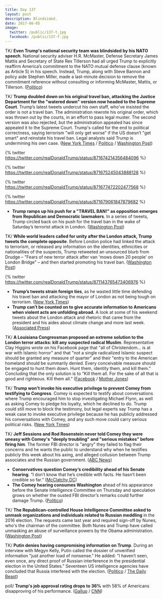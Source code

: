 ```yaml
---
title: Day 137
layout: post
description: Blindsided.
date: 2017-06-05
image:
  twitter: /public/137-t.jpg
  facebook: /public/137-f.jpg
---
```


TK/ **Even Trump's national security team was blindsided by his NATO speech**. National security adviser H.R. McMaster, Defense Secretary James Mattis and Secretary of State Rex Tillerson had all urged Trump to explicitly reaffirm America’s commitment to the NATO mutual defense clause (known as Article 5) in his speech. Instead, Trump, along with Steve Bannon and policy aide Stephen Miller, made a last-minute decision to remove the commitment reference without consulting or informing McMaster, Mattis, or Tillerson. ([Politico](http://www.politico.com/magazine/story/2017/06/05/trump-nato-speech-national-security-team-215227))

TK/ **Trump doubled down on his original travel ban, attacking the Justice Department for the "watered down" version now headed to the Supreme Court**. Trump’s latest tweets undercut his own staff, who've insisted the order is not a travel ban. The administration rewrote his original order, which was thrown out by the courts, in an effort to pass legal muster. The second version was also rejected, but the administration appealed has since appealed it to the Supreme Court. Trump's called for the end to political correctness, saying terrorism "will only get worse" if the US doesn’t "get smart" and reinstate his travel ban. Legal analysts said Trump is undermining his own case. ([New York Times](https://www.nytimes.com/2017/06/05/us/politics/trump-travel-ban.html) / [Politico](http://www.politico.com/story/2017/06/05/trump-travel-ban-justice-department-239131) / [Washington Post](https://www.washingtonpost.com/world/national-security/trumps-latest-tweets-could-hurt-effort-to-restore-travel-ban/2017/06/05/c8eb5940-49e8-11e7-bc1b-fddbd8359dee_story.html))

{% twitter https://twitter.com/realDonaldTrump/status/871674214356484096 %}

{% twitter https://twitter.com/realDonaldTrump/status/871675245043888128 %}

{% twitter https://twitter.com/realDonaldTrump/status/871677472202477568 %}

{% twitter https://twitter.com/realDonaldTrump/status/871679061847879682 %}

* **Trump ramps up his push for a "TRAVEL BAN!" as opposition emerges from Republican and Democratic lawmakers**. In a series of tweets, Trump circled back on his push for the travel ban in the wake of Saturday’s terrorist attack in London. ([Washington Post](https://www.washingtonpost.com/powerpost/new-opposition-emerges-as-trump-pushes-for-travel-ban/2017/06/04/5914e7fa-4973-11e7-a186-60c031eab644_story.html))

TK/ **While world leaders called for unity after the London attack, Trump tweets the complete opposite**. Before London police had linked the attack to terrorism, or released any information on the identities, ethnicities or nationalities of the suspects, Trump retweeted an unsourced blurb from Drudge – "Fears of new terror attack after van 'mows down 20 people' on London Bridge" – and then started promoting his travel ban. ([Washington Post](https://www.washingtonpost.com/news/the-fix/wp/2017/06/04/world-leaders-call-for-unity-after-london-attack-trump-tweets-the-complete-opposite/))

{% twitter https://twitter.com/realDonaldTrump/status/871143765473406976 %}

* **Trump’s tweets strain foreign ties**, as he wasted little time defending his travel ban and attacking the mayor of London as not being tough on terrorism. ([New York Times](https://www.nytimes.com/2017/06/04/us/politics/britain-attack-trump-twitter-storm.html))
* **Trump can’t be counted on to give accurate information to Americans when violent acts are unfolding abroad.** A look at some of his weekend tweets about the London attack and rhetoric that came from the president and his aides about climate change and more last week. ([Associated Press](https://www.apnews.com/079e907d81d14e7ca56eb5279f285f71/AP-FACT-CHECK:-Attack-draws-visceral-Trump-tweets,-not-facts))

TK/ **A Louisiana Congressman proposed an extreme solution to the London terror attacks: kill any suspected radical Muslim**. Representative Clay Higgins wrote on his Facebook page that "all of Christendom... is at war with Islamic horror" and that "not a single radicalized Islamic suspect should be granted any measure of quarter" and their "entry to the American homeland should be summarily denied. Every conceivable measure should be engaged to hunt them down. Hunt them, identity them, and kill them.” Concluding that the only solution is to “Kill them all. For the sake of all that is good and righteous. Kill them all.” ([Facebook](https://www.facebook.com/captclayhiggins/photos/a.655256107910738.1073741829.581436541959362/997878010315211/?type=3&theater) / [Mother Jones](http://www.motherjones.com/politics/2017/06/republican-congressman-clay-higgins-suspected-islamic-radicals-kill-them-all))

TK/ **Trump won't invoke his executive privilege to prevent Comey from testifying to Congress**. Comey is expected to testify about conversations where Trump encouraged him to stop investigating Michael Flynn, as well as asking Comey to pledge his loyalty, which he declined to do. Trump could still move to block the testimony, but legal experts say Trump has a weak case to invoke executive privilege because he has publicly addressed his conversations with Comey, and any such move could carry serious political risks. ([New York Times](https://www.nytimes.com/2017/06/02/us/politics/trump-comey-russia.html))

TK/ **Jeff Sessions and Rod Rosenstein never told Comey they were uneasy with Comey's "deeply troubling" and "serious mistakes" before firing him**. The former FBI director is "angry" they failed to flag their concerns and he wants the public to understand why when he testifies publicly this week about his axing, and alleged collusion between Trump associates and the Russian government. ([ABC News](http://abcnews.go.com/US/doj-told-comey-concerns-axing-now-angry-sources/story?id=47798749))

* **Conservatives question Comey’s credibility ahead of his Senate hearing**. “I don’t know that he’s credible with facts. He hasn’t been credible so far.” ([McClatchy DC](http://www.mcclatchydc.com/news/nation-world/national/article154301829.html))
* **The Comey hearing consumes Washington** ahead of his appearance before the Senate Intelligence Committee on Thursday and speculation grows on whether the ousted FBI director’s remarks could further damage Trump. ([Politico](http://www.politico.com/story/2017/06/04/comey-hearing-trump-fbi-russia-239113))

TK/ **The Republican-controlled House Intelligence Committee asked to unmask organizations and individuals related to Russian meddling** in the 2016 election. The requests came last year and required sign-off by Nunes, who's the chairman of the committee. Both Nunes and Trump have called unmasking an abuse of surveillance powers by the Obama administration. ([Washington Post](https://www.washingtonpost.com/world/national-security/nunes-led-house-intelligence-committee-requested-unmaskings-of-americans/2017/06/02/5c098dc0-47bc-11e7-98cd-af64b4fe2dfc_story.html))

TK/ **Putin denies having compromising information on Trump**. During an interview with Megyn Kelly, Putin called the dossier of unverified information "just another load of nonsense." He added: "I haven’t seen, even once, any direct proof of Russian interference in the presidential election in the United States." Seventeen US intelligence agencies have concluded that Russia interfered with the election. ([Politico](http://www.politico.com/story/2017/06/04/putin-trump-russia-megyn-kelly-239121) / [The Daily Beast](http://www.thedailybeast.com/vladimir-putin-takes-a-page-from-trumps-playbook-with-megyn-kelly-interview))

poll/ **Trump's job approval rating drops to 36%** with 58% of Americans disapproving of his performance. ([Gallup](http://www.gallup.com/poll/201617/gallup-daily-trump-job-approval.aspx) / [CNN](http://www.cnn.com/2017/06/05/politics/donald-trump-poll-job-approval/index.html))